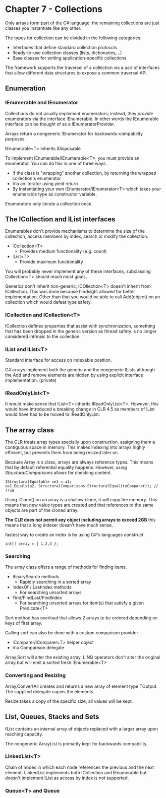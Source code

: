 # Chapter 7 - Collections

Only arrays form part of the C# language; the remaining collections are just classes you instantiate like any other.

The types for collection can be divided in the following categories:
- Interfaces that define standard collection protocols
- Ready-to-use collection classes (lists, dictionaries, ..)
- Base classes for writing application-specific collections

The framework supports the traversel of a collection via a pair of interfaces that allow different data structures to expose a common traversal API.

## Enumeration

### IEnumerable and IEnumerator

Collections do not usually *implement* enumerators; instead, they *provide* enumerators via the interface IEnumerable. In other words the IEnumerable interface can be thought of as a IEnumeratorProvider.

Arrays return a nongeneric IEnumerator for backwards-compability purposes.

IEnumerable\<T> inherits IDisposable

To implement IEnumerable/IEnumerable\<T>, you must provide an enumerator. You can do this in one of three ways:
- If the class is "wrapping" another collection, by returning the wrapped collection's enumerator
- Via an iterator using yield return
- By instantiating your own IEnumerator/IEnumerator\<T> which takes your enumerable type as constructor variable.

Enumerators only iterate a collection once.

## The ICollection and IList interfaces

Enumerables don't provide mechanisms to determine the size of the collection, access members by index, search or modify the collection.

- ICollection\<T> 
  - Provides medium functionality (e.g. count)
- IList\<T>
  - Provide maximum functionality

You will probably never implement any of these interfaces, subclassing Collection\<T> should reach most goals.

Generics don't inherit non-generic; ICOllection\<T> doesn't inherit from ICollection. This was done because hindsight allowed for better implementation. Other than that you would be able to call Add(object) on an collection which would defeat type safety.

### ICollection and ICollection\<T>

ICollection defines properties that assist with synchronization, something that has been dropped in the generic version as thread safety is no longer considered intrinsic to the collection.

### IList and IList\<T>

Standard interface for access on indexable position.

C# arrays implement both the generic and the nongeneric ILists although the Add and remove elements are hidden by using explicit interface implementation. (private)

### IReadOnlyList\<T>

It would make sense that IList\<T> inherits IReadOnlyList\<T>. However, this would have introduced a breaking change in CLR 4.5 as members of IList would have had to be moved to IReadOnlyList.

## The array class

The CLR treats array types specially upon construction, assigning them a contiguous space in memory. This makes indexing into arrays highly efficient, but prevents them from being resized later on.

Because Array is a class, arrays are always reference types. This means that by default referential equality happens. However, using *StructuralComparisons* allows for checking content.

```
IStructuralEquatable se1 = a1;
se1.Equals(a2, StructuralComparisons.StructuralEqualityComparer)); // True
```
Using .Clone() on an array is a shallow clone, it will copy the memory. This means that new value types are created and that references to the same objects are part of the cloned array.

**The CLR does not permit any object including arrays to exceed 2GB** this means that a long indexer doesn't have much sense.

fastest way to create an index is by using C#'s languages construct
```
int[] array = { 1,2,3 };
```

### Searching

The array class offers a range of methods for finding items.

- BinarySearch methods
  - Rapidly searching in a sorted array
- IndexOf / LastIndex methods
  - For searching unsorted arrays
- Find/FindLast/FindIndex
  - For searching unsorted arrays for item(s) that satisfy a given Predicate\<T>

Sort method has overload that allows 2 arrays to be ordered depending on keys of first array.

Calling sort can also be done with a custom comparison provider 
- IComparer/IComparer\<T> helper object
- Via Comparison delegate
  
Array.Sort will alter the existing array, LINQ operators don't alter the original array but will emit a sorted fresh IEnumerable\<T>

### Converting and Resizing

Array.ConvertAll creates and returns a new array of element type TOutput. The supplied delegate copies the elements.

Resize takes a copy of the specific size, all values will be kept.

## List, Queues, Stacks and Sets

fList contains an internal array of objects replaced with a larger array upon reaching capacity.

The nongeneric ArrayList is primarily kept for backwards compability.

### LinkedList\<T>

Chain of nodes in which each node references the previous and the next element.
LinkedList implements both ICollection and IEnumerable but doesn't implement IList as access by index is not supported.

### Queue\<T> and Queue

